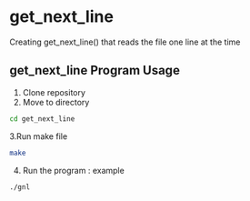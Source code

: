 # get_next_line
Creating get_next_line() that reads the file one line at the time

## get_next_line Program Usage
1. Clone repository
2. Move to directory
```bash
cd get_next_line
```
3.Run make file
```bash
make
```
4. Run the program : example
```bash
./gnl 
```
